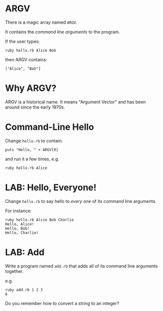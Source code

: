 <!-- next_step "hashes" -->

# ARGV

There is a magic array named `ARGV`.

It contains the _command line arguments_ to the program.

If the user types:

    ruby hello.rb Alice Bob

then ARGV contains:

    ["Alice", "Bob"]

# Why ARGV?

ARGV is a historical name. It means "Argument Vector" and has been around since the early 1970s.

# Command-Line Hello

Change `hello.rb` to contain:

    puts "Hello, " + ARGV[0]

and run it a few times, e.g.

    ruby hello.rb Alice

# LAB: Hello, Everyone!

Change `hello.rb` to say hello to _every one_ of its command line arguments.

For instance:

    ruby hello.rb Alice Bob Charlie
    Hello, Alice!
    Hello, Bob!
    Hello, Charlie!

# LAB: Add

Write a program named `add.rb` that adds all of its command line arguments together.

e.g.

    ruby add.rb 1 2 3
    6

Do you remember how to convert a string to an integer?
